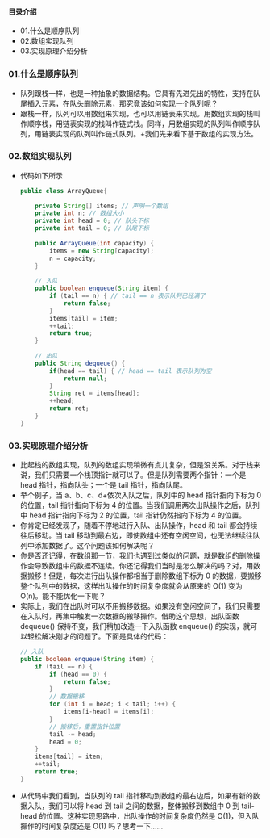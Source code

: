 #### 目录介绍
- 01.什么是顺序队列
- 02.数组实现队列
- 03.实现原理介绍分析



### 01.什么是顺序队列
- 队列跟栈一样，也是一种抽象的数据结构。它具有先进先出的特性，支持在队尾插入元素，在队头删除元素，那究竟该如何实现一个队列呢？
- 跟栈一样，队列可以用数组来实现，也可以用链表来实现。用数组实现的栈叫作顺序栈，用链表实现的栈叫作链式栈。同样，用数组实现的队列叫作顺序队列，用链表实现的队列叫作链式队列。+我们先来看下基于数组的实现方法。



### 02.数组实现队列
- 代码如下所示
    ```java
    public class ArrayQueue{
    	
    	private String[] items; // 声明一个数组
    	private int n; // 数组大小
    	private int head = 0; // 队头下标
    	private int tail = 0; // 队尾下标
    	
    	public ArrayQueue(int capacity) {
    		items = new String[capacity];
    		n = capacity;
    	}
    	
    	// 入队
    	public boolean enqueue(String item) {
    		if (tail == n) { // tail == n 表示队列已经满了
    			return false;
    		}
    		items[tail] = item;
    		++tail;
    		return true;
    	}
    	
    	// 出队
    	public String dequeue() {
    		if(head == tail) { // head == tail 表示队列为空
    			return null;
    		}
    		String ret = items[head];
    		++head;
    		return ret;
    	}
    }
    ```


### 03.实现原理介绍分析
- 比起栈的数组实现，队列的数组实现稍微有点儿复杂，但是没关系。对于栈来说，我们只需要一个栈顶指针就可以了。但是队列需要两个指针：一个是 head 指针，指向队头；一个是 tail 指针，指向队尾。
- 举个例子，当 a、b、c、d+依次入队之后，队列中的 head 指针指向下标为 0 的位置，tail 指针指向下标为 4 的位置。当我们调用两次出队操作之后，队列中 head 指针指向下标为 2 的位置，tail 指针仍然指向下标为 4 的位置。
- 你肯定已经发现了，随着不停地进行入队、出队操作，head 和 tail 都会持续往后移动。当 tail 移动到最右边，即使数组中还有空闲空间，也无法继续往队列中添加数据了。这个问题该如何解决呢？
- 你是否还记得，在数组那一节，我们也遇到过类似的问题，就是数组的删除操作会导致数组中的数据不连续。你还记得我们当时是怎么解决的吗？对，用数据搬移！但是，每次进行出队操作都相当于删除数组下标为 0 的数据，要搬移整个队列中的数据，这样出队操作的时间复杂度就会从原来的 O(1) 变为 O(n)。能不能优化一下呢？
- 实际上，我们在出队时可以不用搬移数据。如果没有空闲空间了，我们只需要在入队时，再集中触发一次数据的搬移操作。借助这个思想，出队函数 dequeue() 保持不变，我们稍加改造一下入队函数 enqueue() 的实现，就可以轻松解决刚才的问题了。下面是具体的代码：
    ```java
    // 入队
    public boolean enqueue(String item) {
    	if (tail == n) { 
    		if (head == 0) {
    			return false;
    		}
    		// 数据搬移
    		for (int i = head; i < tail; i++) {
    			items[i-head] = items[i];
    		}
    		// 搬移后，重置指针位置
    		tail -= head;
    		head = 0;
    	}
    	items[tail] = item;
    	++tail;
    	return true;
    }
    ```
- 从代码中我们看到，当队列的 tail 指针移动到数组的最右边后，如果有新的数据入队，我们可以将 head 到 tail 之间的数据，整体搬移到数组中 0 到 tail-head 的位置。这种实现思路中，出队操作的时间复杂度仍然是 O(1)，但入队操作的时间复杂度还是 O(1) 吗？思考一下……










